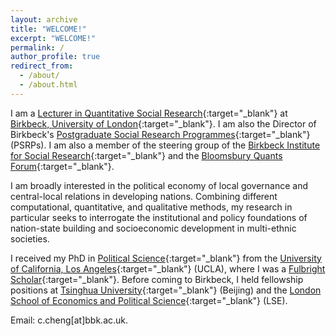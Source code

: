 ```yaml
---
layout: archive
title: "WELCOME!"
excerpt: "WELCOME!"
permalink: /
author_profile: true
redirect_from: 
  - /about/
  - /about.html
---
```


I am a [Lecturer in Quantitative Social Research](https://www.bbk.ac.uk/our-staff/profile/9336193/dennis-chao-yo-cheng){:target="_blank"} at [Birkbeck, University of London](https://www.bbk.ac.uk/){:target="_blank"}. I am also the Director of Birkbeck's [Postgraduate Social Research Programmes](https://www.bbk.ac.uk/schools/social-sciences-history-philosophy/postgraduate-social-research-programmes){:target="_blank"} (PSRPs). I am also a member of the steering group of the [Birkbeck Institute for Social Research](https://www.bbk.ac.uk/research/centres/birkbeck-institute-for-social-research){:target="_blank"} and the [Bloomsbury Quants Forum](https://www.ahlstromvij.com/quants){:target="_blank"}.

I am broadly interested in the political economy of local governance and central-local relations in developing nations. Combining different computational, quantitative, and qualitative methods, my research in particular seeks to interrogate the institutional and policy foundations of nation-state building and socioeconomic development in multi-ethnic societies.

I received my PhD in [Political Science](https://polisci.ucla.edu/){:target="_blank"} from the [University of California, Los Angeles](https://www.ucla.edu){:target="_blank"} (UCLA), where I was a [Fulbright Scholar](https://www.fulbright.org.tw/){:target="_blank"}. Before coming to Birkbeck, I held fellowship positions at [Tsinghua University](https://www.tsinghua.edu.cn/){:target="_blank"} (Beijing) and the [London School of Economics and Political Science](https://www.lse.ac.uk/){:target="_blank"} (LSE). 

Email: c.cheng[at]bbk.ac.uk.